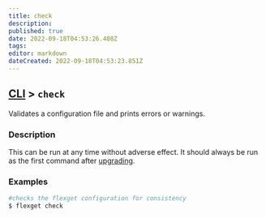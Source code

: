 ```yaml
---
title: check
description: 
published: true
date: 2022-09-18T04:53:26.408Z
tags: 
editor: markdown
dateCreated: 2022-09-18T04:53:23.851Z
---
```


## [CLI](/CLI) > `check`
Validates a configuration file and prints errors or warnings.

### Description
This can be run at any time without adverse effect. It should always be run as the first command after [upgrading](/Upgrade).

### Examples
```bash
#checks the flexget configuration for consistency
$ flexget check
```